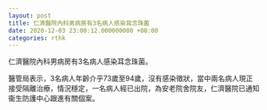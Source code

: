 ```yaml
---
layout: post
title: 仁濟醫院內科男病房有3名病人感染耳念珠菌
date: 2020-12-03 23:00:12.000000000 +08:00
categories: rthk
---
```


仁濟醫院內科男病房有3名病人感染耳念珠菌。

醫管局表示，3名病人年齡介乎73歲至94歲，沒有感染徵狀，當中兩名病人現正接受隔離治療，情況穩定，一名病人經已出院，為安老院舍院友，仁濟醫院已通知衞生防護中心跟進有關個案。
